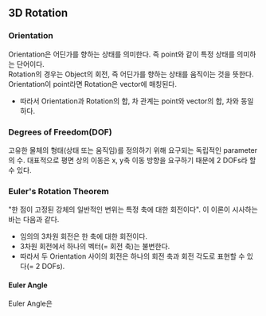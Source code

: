## 3D Rotation

### Orientation
Orientation은 어딘가를 향하는 상태를 의미한다. 즉 point와 같이 특정 상태를 의미하는 단어이다.<br>
Rotation의 경우는 Object의 회전, 즉 어딘가를 향하는 상태를 움직이는 것을 뜻한다. Orientation이 point라면 Rotation은 vector에 매칭된다.<br>
*  따라서 Orientation과 Rotation의 합, 차 관계는 point와 vector의 합, 차와 동일하다.

### Degrees of Freedom(DOF)
고유한 물체의 형태(상태 또는 움직임)를 정의하기 위해 요구되는 독립적인 parameter의 수. 대표적으로 평면 상의 이동은 x, y축 이동 방향을 요구하기 때문에 2 DOFs라 할 수 있다. 

###  Euler's Rotation Theorem
"한 점이 고정된 강체의 일반적인 변위는 특정 축에 대한 회전이다". 이 이론이 시사하는 바는 다음과 같다.
*  임의의 3차원 회전은 한 축에 대한 회전이다.
*  3차원 회전에서 하나의 벡터(= 회전 축)는 불변한다.
*  따라서 두 Orientation 사이의 회전은 하나의 회전 축과 회전 각도로 표현할 수 있다(= 2 DOFs). 

#### Euler Angle
Euler Angle은 
